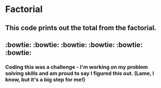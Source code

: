 # Factorial

## This code prints out the total from the factorial.
## :bowtie: :bowtie: :bowtie: :bowtie: :bowtie: :bowtie: 
### Coding this was a challenge - I'm working on my problem solving skills and am proud to say I figured this out. (Lame, I know, but it's a big step for me!)
